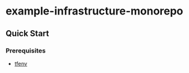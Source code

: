 # example-infrastructure-monorepo

## Quick Start

### Prerequisites

- [tfenv](https://github.com/tfutils/tfenv)
